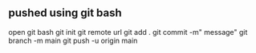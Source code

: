 ## pushed using git bash

open git bash
git init
git remote url
git add .
git commit -m" message"
git branch -m main
git push -u origin main

